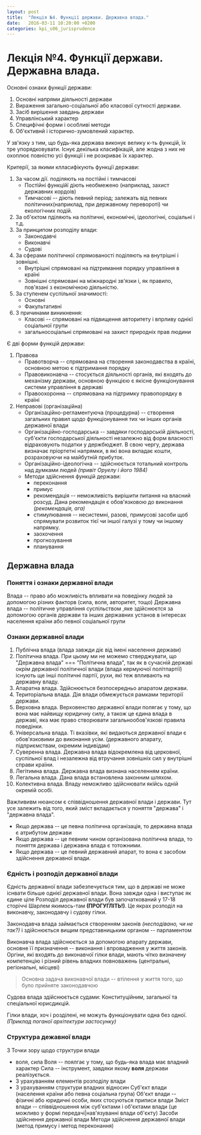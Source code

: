 ```yaml
---
layout: post
title:  "Лекція №4. Функції держави. Державна влада."
date:   2016-03-11 10:20:00 +0200
categories: kpi_s06_jurisprudence
---
```


# Лекція №4. Функції держави. Державна влада.

Основні ознаки функції держави:

1. Основні напрями діяльності держави
2. Вираження загально-соціальної або класової сутності держави.
3. Засіб вирішення завдань держави
4. Управлінський характер
5. Специфічні форми і особливі методи
6. Об'єктивнй і історично-зумовлений характер.

У зв'язку з тим, що будь-яка держава виконує велику к-ть функцій, їх тре упорядковувати. Існує декілька класифікацій, але жодна з них не охоплює повністю усі функції і не розкриває їх характер.

Критерії, за якими клласифікують функції держави:

1. За часом дії. поділяють на постійні і тимчасові
    - Постійні функційї діють необмежено (наприклад, захист державних кордоів)
    - Тимчасові -- діють певний період; залежать від певних політичних(наприклад, при державному перевороті) чи екологічних подій.
2. За об'єктом пділяють на політичні, економічні, ідеологічні, соціальні і т.д.
3. За принципом розподілу влади:
    - Законодавчі
    - Виконавчі
    - Судові
4. За сферами політичної спрямованості поділяють на внутрішні і зовнішні.
    - Внутрішні спрямовані на підтримання порядку управління в країні
    - Зовнішні спрямовані на міжнародні зв'язки і, як правило, пов'язані з економічною діяльністю.
5. За ступенем суспільної значимості:
    - Основні
    - Факультативні
6. З причинами виникнення:
    - Класові -- спрямовані на підвищення авторитету і впрливу однієї соціальної групи
    - загальносоціальні спрямовані на захист природніх прав людини


Є дві форми функцій держави:

1. Правова
    - Правотворча -- спрямована на створення законодавства в країні, основною метою є підтримання порядку
    - Правовиконавча -- стосується діяльності органів, які входять до механізму держави, основною функцією є якісне функціонування системи управління в державі 
    - Правоохоронна -- спрямована на підтримку правопорядку в країні
2. Неправові (організаційна)
    - Організаційно-регламентуюча (процедурна) -- створення загальних правил щодо функціонування тих чи інших органів державної влади
    - Організаційно-господарська -- завдяки господарській діяльності, суб'єкти господарської діяльності незалежно від форм власності відраховують податки у держбюджет. В свою чергу, держава визначає пріортетні напрямки, в які вона вкладає кошти, розраховуючи на майбутній прибуток.
    - Організаційно-ідеологічна -- здійснюється тотальний контроль над думками людей *(привіт Оруелу і його 1984)*
    - Методи здійснення функцій держави:
      - переконання
      - примус
      - рекомендація -- неможливість вирішити питання на власний розсуд. Дана рекомендація є обов'язковою до виконання *(рекомендація, ага)*
      - стимулювання -- несистемні, разові, примусові засоби щоб спрямувати розвиток тієї чи іншої галузі у тому чи іншому напрямку.
      - заохочення
      - прогнозування
      - планування

## Державна влада

### Поняття і ознаки державної влади
Влада -- право або можливість впливати на поведінку людей за допомогою різних факторв (сила, воля, авторитет, тощо)
Державна влада -- політичне управління суспільством ,яке здійснюєтся за допомогою органів держави та інших державних установ в інтересах населення країни або певної соціальної групи

### Ознаки державної влади
1. Публічна влада (влада завжди діє від імені населення держави)
2. Політична влада. При цьому ми не можемо стверджувати, що "Державна влада" === "Політична влада", так як в сучасній державі окрім державної політичної влади (влада кермуючої політпартії) існують ще інші політичні партії, рухи, які теж впливають на державну владу.
3. Апаратна влада. Здійснюється безпосередньо апаратом держави.
4. Територіальна влада. Дія влади обмежується рамками території держави.
5. Верховна влада. Верховенство державної влади полягає у тому, що вона має найвищу юридичну силу, а також це єдина влада в державі, яка має право створювати загальнообов'язкові правила поведінки.
6. Універсальна влада. Ті вказівки, які видаються державної влади є обов'язковими до виконання усім. (державного апарату, підприємствам, окремим індивідам)
7. Суверенна влада. Державна влада відокремлена від церковної, суспільної влад і незалежна від втручання зовнішніх сил у внутрішні справи країни.
8. Легітимна влада. Державна влада визнана населенням країни.
9. Легальна влада. Дана влада встановлена законним шляхом.
10. Колективна влада. Владу неможливо здійснювати якійсь одній окремій особі.

Важлививм нюансом є співвідношення державної влади і держави. Тут усе залежить від того, який зміст вкладається у поняття "держава" і "державна влада".

- Якщо держава -- це певна політична організація, то державна влада є атрибутом держави
- Якщо держава -- це певним чином організована політична влада, то поняття держава і державна влада є тотожними.
- Якщо держава -- це певний державний апарат, то вона є засобом здійснення державної влади.

### Єдність і розподіл державної влади
Єдність державної влади забезпечується тим, що в державі не може існвати більше однієї державної влади. Вона завжди одна і виступає як єдине ціле
Розподіл державної влади був започаткований у 17-18 сторіччі Шарлем якимось-там **(ПРОГУГЛІТЬ!)**. Це якрах розподіл на виконавчу, законодавчу і судову гілки.

Законодавча влада займається створенням законів *(несподівано, чи не так?)* і здійснюється вищим представницьким органом -- парламентом

Виконавча влада здійснюється за допомогою апарату держави, основне її призначення -- виконання і впровадження у життя законів. Оргіни, які входять до виконавчої гілки влади, мають чітко визначену компетенцію і різний рівень владних повноважень (центральні, регіональні, місцеві)

> Основна задача виконавчої влади -- втілення у життя того, що було прийняте законодавчою

Судова влада здійснюється судами: Конституційним, загальної та спеціальної юрисдикцій.

Гілки влади, хоч і розділені, не можуть функціонувати одна без одної. *(Приклад поганої архітектури застосунку)*

### Структура дежавної влади
3 Точки зору щодо структури влади

- воля, сила
    Воля -- поялгає у тому, що будь-яка влада має владний характер
    Сила -- інструмент, завдяки якому **воля** держави реалізується.
- З урахуванням елементів розподілу влади
- З урахуванням структури владних відносин
    Суб'єкт влади (населення країни або певна соціальна група)
    Об'єкт влади -- фізичні або юридичні особи, яких стосуються приписи влади
    Зміст влади -- співвідношення між суб'єктами і об'єктами влади (це можливо у формі передачі|нав'язуванні влади об'єкту)
    Засоби здійснення державної влади
    Методи здійснення державної влади (метод примусу і метод переконання)
